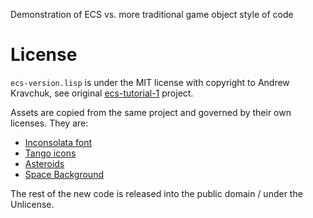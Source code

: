 Demonstration of ECS vs. more traditional game object style of code

# License

`ecs-version.lisp` is under the MIT license with copyright to Andrew Kravchuk,
see original [ecs-tutorial-1](https://github.com/lockie/ecs-tutorial-1) project.

Assets are copied from the same project and governed by their own licenses. They
are:

* [Inconsolata font](https://fonts.google.com/specimen/Inconsolata/about)
* [Tango icons](http://tango.freedesktop.org)
* [Asteroids](https://opengameart.org/content/asteroids)
* [Space Background](https://opengameart.org/content/space-background-3)

The rest of the new code is released into the public domain / under the Unlicense.

